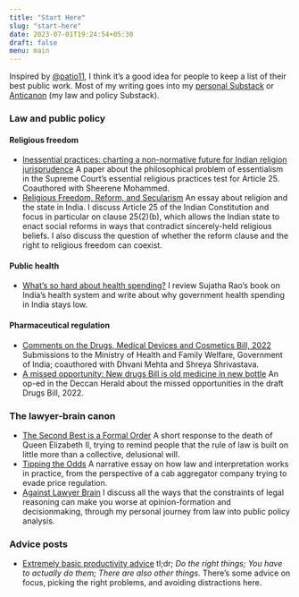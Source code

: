 ```yaml
---
title: "Start Here"
slug: "start-here"
date: 2023-07-01T19:24:54+05:30
draft: false
menu: main
---
```


Inspired by [@patio11](https://twitter.com/patio11), I think it’s a good idea for people to keep a list of their best public work. Most of my writing goes into my [personal Substack](https://nihalsahu.substack.com) or [Anticanon](https://anticanon.substack.com) (my law and policy Substack).

### Law and public policy

#### Religious freedom

*   [Inessential practices: charting a non-normative future for Indian religion jurisprudence](https://www.tandfonline.com/doi/abs/10.1080/24730580.2021.1941689) A paper about the philosophical problem of essentialism in the Supreme Court’s essential religious practices test for Article 25. Coauthored with Sheerene Mohammed.
*   [Religious Freedom, Reform, and Secularism](https://nihalsahu.substack.com/p/religious-freedom-reform-and-secularism) An essay about religion and the state in India. I discuss Article 25 of the Indian Constitution and focus in particular on clause 25(2)(b), which allows the Indian state to enact social reforms in ways that contradict sincerely-held religious beliefs. I also discuss the question of whether the reform clause and the right to religious freedom can coexist.

#### Public health

*   [What’s so hard about health spending?](https://nihalsahu.substack.com/p/health-spending) I review Sujatha Rao’s book on India’s health system and write about why government health spending in India stays low.

#### Pharmaceutical regulation

*   [Comments on the Drugs, Medical Devices and Cosmetics Bill, 2022](https://vidhilegalpolicy.in/research/comments-on-the-drugs-medical-devices-and-cosmetics-bill-2022/) Submissions to the Ministry of Health and Family Welfare, Government of India; coauthored with Dhvani Mehta and Shreya Shrivastava.
*   [A missed opportunity: New drugs Bill is old medicine in new bottle](https://www.deccanherald.com/opinion/panorama/a-missed-opportunity-new-drugs-bill-is-old-medicine-in-new-bottle-1149178.html) An op-ed in the Deccan Herald about the missed opportunities in the draft Drugs Bill, 2022.

### The lawyer-brain canon

*   [The Second Best is a Formal Order](https://nihalsahu.substack.com/p/the-second-best-is-a-formal-order) A short response to the death of Queen Elizabeth II, trying to remind people that the rule of law is built on little more than a collective, delusional will.
*   [Tipping the Odds](https://nihalsahu.substack.com/p/tipping-the-odds) A narrative essay on how law and interpretation works in practice, from the perspective of a cab aggregator company trying to evade price regulation.
*   [Against Lawyer Brain](https://nihalsahu.substack.com/p/against-lawyer-brain) I discuss all the ways that the constraints of legal reasoning can make you worse at opinion-formation and decisionmaking, through my personal journey from law into public policy analysis.

### Advice posts

*   [Extremely basic productivity advice](https://nihalsahu.substack.com/p/extremely-basic-productivity-advice) tl;dr; _Do the right things; You have to actually do them; There are also other things._ There’s some advice on focus, picking the right problems, and avoiding distractions here.

